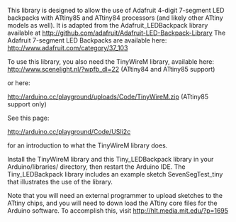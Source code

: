 This library is designed to allow the use of Adafruit 4-digit 7-segment LED backpacks
with ATtiny85 and ATtiny84 processors (and likely other ATtiny models as well). 
It is adapted from the Adafruit_LEDBackpack library available at
http://github.com/adafruit/Adafruit-LED-Backpack-Library
The Adafruit 7-segment LED Backpacks are available here:
http://www.adafruit.com/category/37_103


To use this library, you also need the TinyWireM library, available here:
http://www.scenelight.nl/?wpfb_dl=22 (ATtiny84 and ATtiny85 support)

or here:

http://arduino.cc/playground/uploads/Code/TinyWireM.zip (ATtiny85 support only)

See this page:

http://arduino.cc/playground/Code/USIi2c

for an introduction to what the TinyWireM library does.

Install the TinyWireM library and this Tiny_LEDBackpack library in your 
Arduino/libraries/ directory, then restart the Arduino IDE. The Tiny_LEDBackpack
library includes an example sketch SevenSegTest_tiny that illustrates the use
of the library. 

Note that you will need an external programmer to upload sketches to the ATtiny
chips, and you will need to down load the ATtiny core files for the Arduino software.
To accomplish this, visit
http://hlt.media.mit.edu/?p=1695

